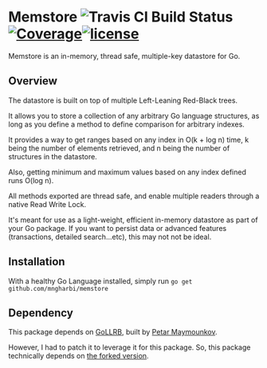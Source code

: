 # Memstore  ![Travis CI Build Status](https://api.travis-ci.org/mngharbi/memstore.svg?branch=master) [![Coverage](http://gocover.io/_badge/github.com/mngharbi/memstore)](http://gocover.io/github.com/mngharbi/memstore)[![license](http://img.shields.io/badge/license-MIT-red.svg?style=flat)](https://raw.githubusercontent.com/mngharbi/memstore/master/LICENSE)

Memstore is an in-memory, thread safe, multiple-key datastore for Go.

## Overview

The datastore is built on top of multiple Left-Leaning Red-Black trees.

It allows you to store a collection of any arbitrary Go language structures, as long as you define a method to define comparison for arbitrary indexes.

It provides a way to get ranges based on any index in O(k + log n) time, k being the number of elements retrieved, and n being the number of structures in the datastore.

Also, getting minimum and maximum values based on any index defined runs O(log n).

All methods exported are thread safe, and enable multiple readers through a native Read Write Lock.

It's meant for use as a light-weight, efficient in-memory datastore as part of your Go package. If you want to persist data or advanced features (transactions, detailed search...etc), this may not not be ideal.

## Installation

With a healthy Go Language installed, simply run `go get github.com/mngharbi/memstore`


## Dependency

This package depends on [GoLLRB](https://github.com/petar/GoLLRB), built by [Petar Maymounkov](http://pdos.csail.mit.edu/~petar/).

However, I had to patch it to leverage it for this package. So, this package technically depends on [the forked version](https://github.com/mngharbi/GoLLRB).


